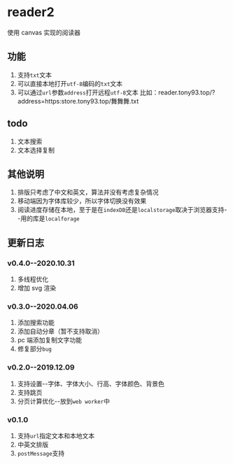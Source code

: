 # reader2
使用 canvas 实现的阅读器

## 功能
1. 支持`txt`文本
2. 可以直接本地打开`utf-8`编码的`txt`文本
3. 可以通过`url`参数`address`打开远程`utf-8`文本
    比如：reader.tony93.top/?address=https:store.tony93.top/舞舞舞.txt

## todo
1. 文本搜索
2. 文本选择复制

## 其他说明
1. 排版只考虑了中文和英文，算法并没有考虑复杂情况
2. 移动端因为字体库较少，所以字体切换没有效果
3. 阅读进度存储在本地，至于是在`indexDB`还是`localstorage`取决于浏览器支持--用的库是`localforage`

## 更新日志
### v0.4.0--2020.10.31
1. 多线程优化
2. 增加 svg 渲染

### v0.3.0--2020.04.06
1. 添加搜索功能
2. 添加自动分章（暂不支持取消）
3. pc 端添加复制文字功能
4. 修复部分`bug`

### v0.2.0--2019.12.09
1. 支持设置--字体、字体大小、行高、字体颜色、背景色
2. 支持跳页
3. 分页计算优化--放到`web worker`中

### v0.1.0
1. 支持`url`指定文本和本地文本
2. 中英文排版
3. `postMessage`支持